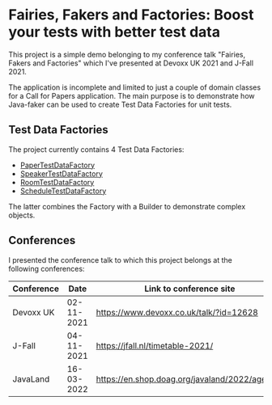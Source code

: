 # Fairies, Fakers and Factories: Boost your tests with better test data

This project is a simple demo belonging to my conference talk "Fairies, Fakers and Factories" which I've presented at Devoxx UK 2021 and J-Fall 2021.

The application is incomplete and limited to just a couple of domain classes for a Call for Papers application.
The main purpose is to demonstrate how Java-faker can be used to create Test Data Factories for unit tests.

## Test Data Factories
The project currently contains 4 Test Data Factories:
* [PaperTestDataFactory](src/test/java/nl/jaapcoomans/demo/testdata/conference/domain/PaperTestDataFactory.java)
* [SpeakerTestDataFactory](src/test/java/nl/jaapcoomans/demo/testdata/conference/domain/SpeakerTestDataFactory.java)
* [RoomTestDataFactory](src/test/java/nl/jaapcoomans/demo/testdata/conference/domain/RoomTestDataFactory.java)
* [ScheduleTestDataFactory](src/test/java/nl/jaapcoomans/demo/testdata/conference/domain/ScheduleTestDataFactory.java)

The latter combines the Factory with a Builder to demonstrate complex objects.

## Conferences

I presented the conference talk to which this project belongs at the following conferences:

| Conference | Date       | Link to conference site |
|------------|------------|-------------------------|
| Devoxx UK  | 02-11-2021 | https://www.devoxx.co.uk/talk/?id=12628
| J-Fall     | 04-11-2021 | https://jfall.nl/timetable-2021/
| JavaLand   | 16-03-2022 | https://en.shop.doag.org/javaland/2022/agenda/
